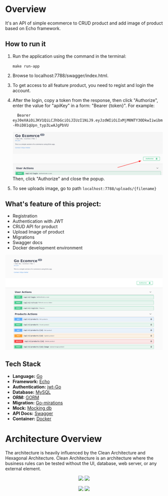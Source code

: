 # Overview
It's an API of simple ecommerce to CRUD product and add image of product based on Echo framework.

## How to run it
1. Run the application using the command in the terminal:

    `make run-app`
2. Browse to localhost:7788/swagger/index.html.
3. To get access to all feature product, you need to regist and login the account.
4. After the login, copy a token from the response, then click "Authorize", enter the value for "apiKey" in a form:
"Bearer {token}". For example:

    ```
      Bearer eyJ0eXAiOiJKV1QiLCJhbGciOiJIUzI1NiJ9.eyJzdWIiOiIxMjM0NTY3ODkwIiwibmFtZSI6IkpvaG4gRG9lIiwiYWRtaW4iOnRydWUsImlhdCI6MTYzNTU4NDMwNiwiZXhwIjoxNjM1NTg3OTA2fQ.s5hFizdpccvA6cM6p--RhiD81qUpn_typ3LwAJgPbVU
    ```

   ![authorize button](./assets/authorize.png)
Then, click "Authorize" and close the popup.
5. To see uploads image, go to path ```localhost:7788/uploads/{filename}```

## What's feature of this project:

- Registration
- Authentication with JWT
- CRUD API for product
- Upload Image of product
- Migrations
- Swagger docs
- Docker development environment

![swagger](./assets/swagger.png)

## Tech Stack

- **Language:** [Go](https://golang.org/)
- **Framework:** [Echo](https://echo.labstack.com/)
- **Authentication:** [jwt-Go](github.com/dgrijalva/jwt-go)
- **Database:** [MySQL](https://www.mysql.com/)
- **ORM:** [GORM](https://gorm.io/)
- **Migration:** [Go-mirations](github.com/ShkrutDenis/go-migrations)
- **Mock:** [Mocking db](https://github.com/selvatico/go-mocket)
- **API Docs:** [Swagger](https://github.com/swaggo/echo-swagger)
- **Container:** [Docker](https://www.docker.com/)

# Architecture Overview

The architecture is heavily influenced by the Clean Architecture and Hexagonal Architecture. Clean Architecture is an architecture where the business rules can be tested without the UI, database, web server, or any external element.

<p align="center">
  <img src="https://cdn-images-1.medium.com/max/719/1*ZNT5apOxDzGrTKUJQAIcvg.png" width="350"/>
  <img src="https://cdn-images-1.medium.com/max/900/0*R7uuhFwZbhcqZSvn" width="350" /> 
</p>

<p align="center">
  <img src="https://cdn-images-1.medium.com/max/1200/0*rFs1UtU4sRns5vCJ.png" width="350" />
  <img src="https://cdn-images-1.medium.com/max/1200/0*C-snK7L4sMn7b6CW.png" width="350" /> 
</p>

